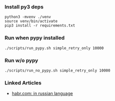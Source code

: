 ### Install py3 deps
```shell
python3 -mvenv ./venv
source venv/bin/activate
pip3 install -r requirements.txt
```

### Run when pypy installed

```shell
./scripts/run_pypy.sh simple_retry_only 10000
```

### Run w/o pypy

```shell
./scripts/run_no_pypy.sh simple_retry_only 10000
```

### Linked Articles

- [habr.com: in russian language](https://habr.com/ru/companies/yandex/articles/762678/)
